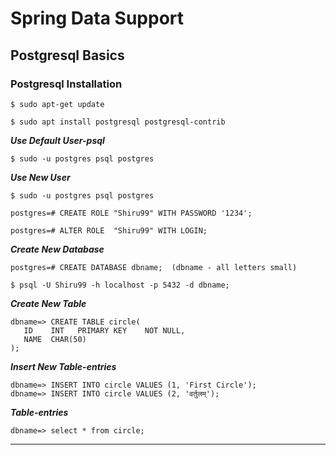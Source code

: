 # Spring Data Support 

## Postgresql Basics

### Postgresql Installation
```
$ sudo apt-get update
 
$ sudo apt install postgresql postgresql-contrib
```

***Use Default User-psql***
```
$ sudo -u postgres psql postgres
```


***Use New User***
```
$ sudo -u postgres psql postgres

postgres=# CREATE ROLE "Shiru99" WITH PASSWORD '1234';

postgres=# ALTER ROLE  "Shiru99" WITH LOGIN;
```

***Create New Database***
```
postgres=# CREATE DATABASE dbname;  (dbname - all letters small)

$ psql -U Shiru99 -h localhost -p 5432 -d dbname;
```

***Create New Table***
```
dbname=> CREATE TABLE circle(
   ID    INT   PRIMARY KEY    NOT NULL,
   NAME  CHAR(50)
);
```

***Insert New Table-entries***
```
dbname=> INSERT INTO circle VALUES (1, 'First Circle');
dbname=> INSERT INTO circle VALUES (2, 'वर्तुलम्');
```

***Table-entries***
```
dbname=> select * from circle;
```
---
